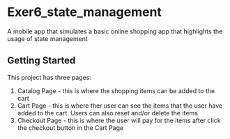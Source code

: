 # Exer6_state_management

A mobile app that simulates a basic online shopping app that highlights the usage of state management

## Getting Started

This project has three pages:
1. Catalog Page - this is where the shopping items can be added to the cart
2. Cart Page - this is where ther user can see the items that the user have added to the cart. Users can also reset and/or delete the items
3. Checkout Page - this is where the user will pay for the items after click the checkout button in the Cart Page
